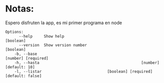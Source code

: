 # Notas:

Espero disfruten la app, es mi primer programa en node

```
Options:
      --help     Show help                                             [boolean]
      --version  Show version number                                   [boolean]
    -b, --base                                                 [number] [required]
    -h, --hasta                                             [number] [default: 10]
    -l, --listar                             [boolean] [required] [default: false]

  ```